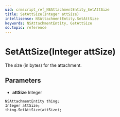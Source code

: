 ```yaml
---
uid: crmscript_ref_NSAttachmentEntity_SetAttSize
title: SetAttSize(Integer attSize)
intellisense: NSAttachmentEntity.SetAttSize
keywords: NSAttachmentEntity, GetAttSize
so.topic: reference
---
```


# SetAttSize(Integer attSize)

The size (in bytes) for the attachment.

## Parameters

* **attSize** Integer

```crmscript
NSAttachmentEntity thing;
Integer attSize;
thing.SetAttSize(attSize);
```

